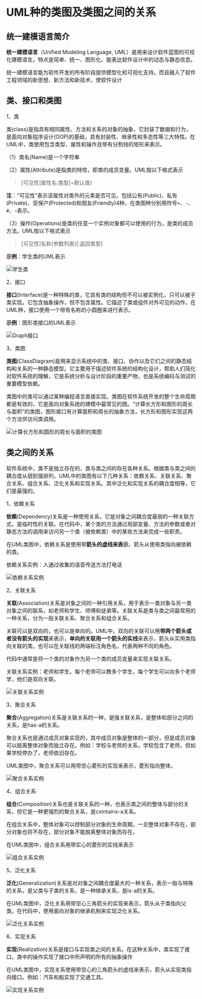 # UML种的类图及类图之间的关系

## 统一建模语言简介

**统一建模语言**（Unified Modeling Language, UML）是用来设计软件蓝图的可视化建模语言。特点是简单、统一、图形化、能表达软件设计中的动态与静态信息。

统一建模语言能为软件开发的所有阶段提供模型化和可视化支持。而且融入了软件工程领域的新思想、新方法和新技术，使软件设计

## 类、接口和类图

1、类

类(class)是指具有相同属性、方法和关系的对象的抽象，它封装了数据和行为，是面向对象程序设计(OOP)的基础，具有封装性、继承性和多态性等三大特性。在UML中，类使用包含类型、属性和操作且带有分割线的矩形来表示。

（1）类名(Name)是一个字符串

（2）属性(Attribute)是指类的特性，即类的成员变量。UML按以下格式表示

> [可见性]属性名:类型[=默认值]

**注**：“可见性”表示该属性对类外的元素是否可见，包括公有(Public)、私有(Private)、受保户(Protected)和朋友(Friendly)4种，在类图种分别用符号`+`、`-`、`#`、`~`表示。

（3）操作(Operations)是类的任意一个实例对象都可以使用的行为，是类的成员方法。UML按以下格式表示

> [可见性]名称(参数列表)[:返回类型]

**示例**：学生类的UML表示

![学生类](images/学生类.png)

2、接口

**接口**(Interface)是一种特殊的类，它具有类的结构但不可以被实例化，只可以被子类实现。它包含抽象操作，但不包含属性。它描述了类或组件对外可见的动作。在UML种，接口使用一个带有名称的小圆圈来进行表示。

**示例**：图形类接口的UML表示

![Graph接口](images/Graph接口.png)

3、类图

**类图**(ClassDiagram)是用来显示系统中的类、接口、协作以及它们之间的静态结构和关系的一种静态模型。它主要用于描述软件系统的结构化设计，帮助人们简化对软件系统的理解，它是系统分析与设计阶段的重要产物，也是系统编码与测试的重要模型依赖。

类图中的类可以通过某种编程语言直接实现。类图在软件系统开发的整个生命周期都是有效的，它是面向对象系统的建模中最常见的图。“计算长方形和图形的周长与面积”的类图，图形接口有计算面积和周长的抽象方法，长方形和图形实现这两个方法供访问类调用。

![计算长方形和圆形的周长与面积的类图](images/计算长方形和圆形的周长与面积类图.png)

## 类之间的关系

软件系统中，类不是独立存在的，类与类之间的存在各种关系。根据类与类之间的耦合度从弱到强排列，UML中的类图有以下几种关系：依赖关系、关联关系、聚合关系、组合关系、泛化关系和实现关系。其中泛化和实现关系的耦合度相等，它们是最强的。

1、依赖关系

**依赖**(Dependency)关系是一种使用关系，它是对象之间耦合度最弱的一种关联方式，是临时性的关联。在代码中，某个类的方法通过局部变量、方法的参数或者对静态方法的调用来访问另一个类（被依赖类）中的某些方法来完成一些职责。

在UML类图中，依赖关系是使用带**箭头的虚线来表示**，箭头从使用类指向被依赖的类。

依赖关系实例：人通过收集的语音传送方法打电话

![依赖关系实例](images/依赖关系实例.png)

2、关联关系

**关联**(Association)关系是对象之间的一种引用关系，用于表示一类对象与另一类对象之间的联系，如老师和学生、师傅和徒弟等。关联关系是类与类之间最常用的一种关系，分为一般关联关系、聚合关系和组合关系。

关联可以是双向的，也可以是单向的。UML中，双向的关联可以用**带两个箭头或者没有箭头的实现**来表示，**单向的关联用一个箭头的实线**来表示，箭头从实用类指向关联的类。也可以在关联线的两端标注角色名，代表两种不同的角色。

代码中通常是将一个类的对象作为另一个类的成员变量来实现关联关系。

关联关系实例：老师和学生，每个老师可以教多个学生，每个学生可以向多个老师学，他们是双向关联。

![关联关系实例](images/关联关系实例.png)

3、聚合关系

**聚合**(Aggregation)关系是关联关系的一种，是强关联关系，是整体和部分之间的关系，是has-a的关系。

聚合关系也是通过成员对象实现的，其中成员对象是整体的一部分，但是成员对象可以脱离整体对象而独立存在。例如：学校与老师的关系，学校包含了老师，但如果学校停办了，老师依旧存在。

UML类图中，聚合关系可以用带空心菱形的实现来表示，菱形指向整体。

![聚合关系实例](images/聚合关系实例.png)

4、组合关系

**组合**(Composition)关系也是关联关系的一种，也表示类之间的整体与部分的关系，但它是一种更强烈的聚合关系，是cxmtains-a关系。

在组合关系中，整体对象可以控制部分对象的生命周期，一旦整体对象不存在，部分对象也将不存在，部分对象不能脱离整体对象而存在。

在UML类图中，组合关系用带实心的菱形的实线来表示

![组合关系实例](images/组合关系实例.png)

5、泛化关系

**泛化**(Generalization)关系是对对象之间耦合度最大的一种关系，表示一般与特殊的关系，是父类与子类的关系，是一种继承关系，是is-a的关系。

在UML类图中，泛化关系用带空心三角箭头的实现来表示，箭头从子类指向父类。在代码中，使用面向对象的继承机制来实现泛化关系。

![泛化关系实例](images/泛化关系实例.png)

6、实现关系

**实现**(Realization)关系是接口与实现类之间的关系。在这种关系中，类实现了接口，类中的操作实现了接口中所声明的所有的抽象操作

在UML类图中，实现关系使用带空心的三角箭头的虚线来表示，箭头从实现类指向接口。例如：汽车和船实现了交通工具。

![实现关系实例](images/实现关系实例.png)
